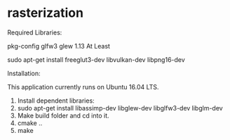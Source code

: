 # rasterization

Required Libraries:

pkg-config
glfw3
glew 1.13 At Least

sudo apt-get install freeglut3-dev
libvulkan-dev
libpng16-dev

Installation:

This application currently runs on Ubuntu 16.04 LTS.

1) Install dependent libraries:
2) sudo apt-get install libassimp-dev libglew-dev libglfw3-dev libglm-dev 
3) Make build folder and cd into it. 
4) cmake ..
5) make

